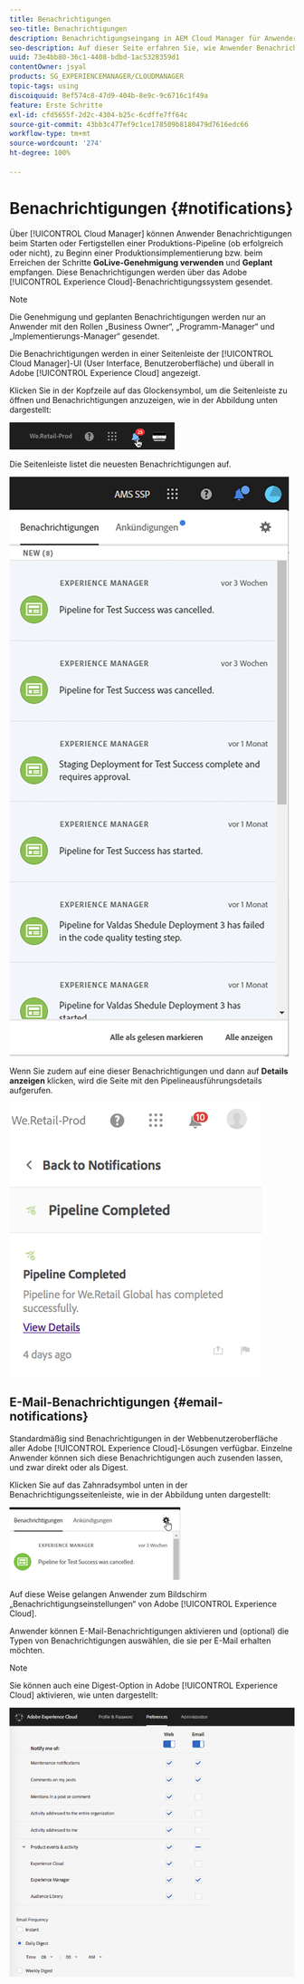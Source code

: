 ```yaml
---
title: Benachrichtigungen
seo-title: Benachrichtigungen
description: Benachrichtigungseingang in AEM Cloud Manager für Anwender
seo-description: Auf dieser Seite erfahren Sie, wie Anwender Benachrichtigungen empfangen, wenn eine Pipeline in AEM Cloud Manager gestartet und fertiggestellt wird (ob erfolgreich oder nicht).
uuid: 73e4bb80-36c1-4408-bdbd-1ac5328359d1
contentOwner: jsyal
products: SG_EXPERIENCEMANAGER/CLOUDMANAGER
topic-tags: using
discoiquuid: 8ef574c8-47d9-404b-8e9c-9c6716c1f49a
feature: Erste Schritte
exl-id: cfd5655f-2d2c-4304-b25c-6cdffe7ff64c
source-git-commit: 43bb3c477ef9c1ce178509b8180479d7616edc66
workflow-type: tm+mt
source-wordcount: '274'
ht-degree: 100%

---
```


# Benachrichtigungen {#notifications}

Über [!UICONTROL Cloud Manager] können Anwender Benachrichtigungen beim Starten oder Fertigstellen einer Produktions-Pipeline (ob erfolgreich oder nicht), zu Beginn einer Produktionsimplementierung bzw. beim Erreichen der Schritte **GoLive-Genehmigung verwenden** und **Geplant** empfangen. Diese Benachrichtigungen werden über das Adobe [!UICONTROL Experience Cloud]-Benachrichtigungssystem gesendet.

>[!NOTE]
>
>Die Genehmigung und geplanten Benachrichtigungen werden nur an Anwender mit den Rollen „Business Owner“, „Programm-Manager“ und „Implementierungs-Manager“ gesendet.

Die Benachrichtigungen werden in einer Seitenleiste der [!UICONTROL Cloud Manager]-UI (User Interface, Benutzeroberfläche) und überall in Adobe [!UICONTROL Experience Cloud] angezeigt.

Klicken Sie in der Kopfzeile auf das Glockensymbol, um die Seitenleiste zu öffnen und Benachrichtigungen anzuzeigen, wie in der Abbildung unten dargestellt:

![](assets/image2018-7-12_11-52-40.png)

Die Seitenleiste listet die neuesten Benachrichtigungen auf.

![](assets/screen_shot_2018-07-20at91406pm.png)

Wenn Sie zudem auf eine dieser Benachrichtigungen und dann auf **Details anzeigen** klicken, wird die Seite mit den Pipelineausführungsdetails aufgerufen.

![](assets/screen_shot_2018-08-14at43503pm.png)

## E-Mail-Benachrichtigungen {#email-notifications}

Standardmäßig sind Benachrichtigungen in der Webbenutzeroberfläche aller Adobe [!UICONTROL Experience Cloud]-Lösungen verfügbar. Einzelne Anwender können sich diese Benachrichtigungen auch zusenden lassen, und zwar direkt oder als Digest.

Klicken Sie auf das Zahnradsymbol unten in der Benachrichtigungsseitenleiste, wie in der Abbildung unten dargestellt:

![](assets/image2018-7-12_12-8-19.png)

Auf diese Weise gelangen Anwender zum Bildschirm „Benachrichtigungseinstellungen“ von Adobe [!UICONTROL Experience Cloud].

Anwender können E-Mail-Benachrichtigungen aktivieren und (optional) die Typen von Benachrichtigungen auswählen, die sie per E-Mail erhalten möchten.

>[!NOTE]
>
>Sie können auch eine Digest-Option in Adobe [!UICONTROL Experience Cloud] aktivieren, wie unten dargestellt:

![](assets/image2018-7-12_12-10-51.png)

